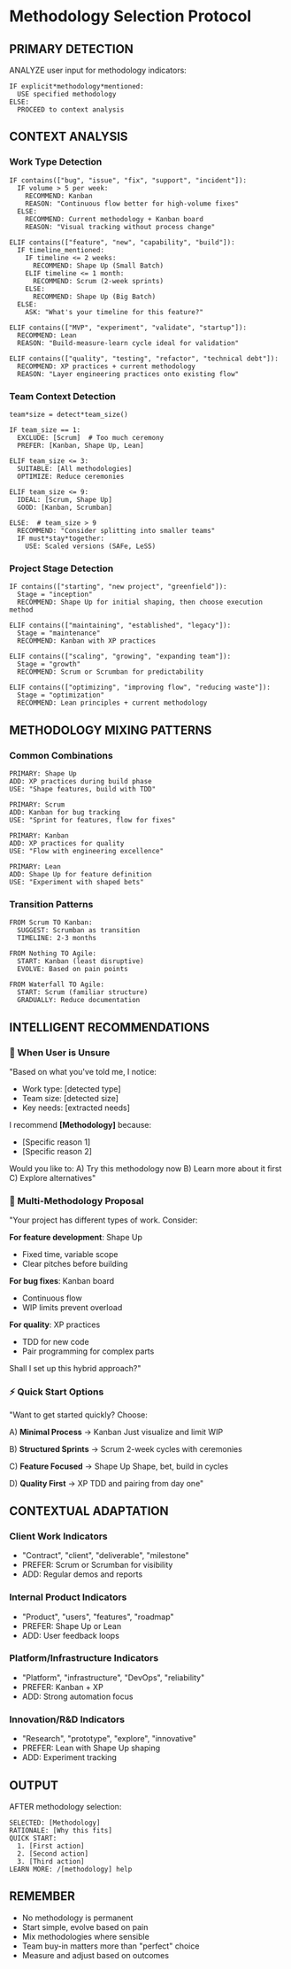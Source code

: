 # Methodology Selection Protocol

## PRIMARY DETECTION

ANALYZE user input for methodology indicators:

```
IF explicit*methodology*mentioned:
  USE specified methodology
ELSE:
  PROCEED to context analysis
```

## CONTEXT ANALYSIS

### Work Type Detection

```
IF contains(["bug", "issue", "fix", "support", "incident"]):
  IF volume > 5 per week:
    RECOMMEND: Kanban
    REASON: "Continuous flow better for high-volume fixes"
  ELSE:
    RECOMMEND: Current methodology + Kanban board
    REASON: "Visual tracking without process change"

ELIF contains(["feature", "new", "capability", "build"]):
  IF timeline_mentioned:
    IF timeline <= 2 weeks:
      RECOMMEND: Shape Up (Small Batch)
    ELIF timeline <= 1 month:
      RECOMMEND: Scrum (2-week sprints)
    ELSE:
      RECOMMEND: Shape Up (Big Batch)
  ELSE:
    ASK: "What's your timeline for this feature?"

ELIF contains(["MVP", "experiment", "validate", "startup"]):
  RECOMMEND: Lean
  REASON: "Build-measure-learn cycle ideal for validation"

ELIF contains(["quality", "testing", "refactor", "technical debt"]):
  RECOMMEND: XP practices + current methodology
  REASON: "Layer engineering practices onto existing flow"
```

### Team Context Detection

```
team*size = detect*team_size()

IF team_size == 1:
  EXCLUDE: [Scrum]  # Too much ceremony
  PREFER: [Kanban, Shape Up, Lean]

ELIF team_size <= 3:
  SUITABLE: [All methodologies]
  OPTIMIZE: Reduce ceremonies

ELIF team_size <= 9:
  IDEAL: [Scrum, Shape Up]
  GOOD: [Kanban, Scrumban]

ELSE:  # team_size > 9
  RECOMMEND: "Consider splitting into smaller teams"
  IF must*stay*together:
    USE: Scaled versions (SAFe, LeSS)
```

### Project Stage Detection

```
IF contains(["starting", "new project", "greenfield"]):
  Stage = "inception"
  RECOMMEND: Shape Up for initial shaping, then choose execution method

ELIF contains(["maintaining", "established", "legacy"]):
  Stage = "maintenance"
  RECOMMEND: Kanban with XP practices

ELIF contains(["scaling", "growing", "expanding team"]):
  Stage = "growth"
  RECOMMEND: Scrum or Scrumban for predictability

ELIF contains(["optimizing", "improving flow", "reducing waste"]):
  Stage = "optimization"
  RECOMMEND: Lean principles + current methodology
```

## METHODOLOGY MIXING PATTERNS

### Common Combinations

```
PRIMARY: Shape Up
ADD: XP practices during build phase
USE: "Shape features, build with TDD"

PRIMARY: Scrum
ADD: Kanban for bug tracking
USE: "Sprint for features, flow for fixes"

PRIMARY: Kanban
ADD: XP practices for quality
USE: "Flow with engineering excellence"

PRIMARY: Lean
ADD: Shape Up for feature definition
USE: "Experiment with shaped bets"
```

### Transition Patterns

```
FROM Scrum TO Kanban:
  SUGGEST: Scrumban as transition
  TIMELINE: 2-3 months

FROM Nothing TO Agile:
  START: Kanban (least disruptive)
  EVOLVE: Based on pain points

FROM Waterfall TO Agile:
  START: Scrum (familiar structure)
  GRADUALLY: Reduce documentation
```

## INTELLIGENT RECOMMENDATIONS

### 🤔 When User is Unsure

"Based on what you've told me, I notice:

- Work type: [detected type]
- Team size: [detected size]
- Key needs: [extracted needs]

I recommend **[Methodology]** because:

- [Specific reason 1]
- [Specific reason 2]

Would you like to: A) Try this methodology now B) Learn more about it first C)
Explore alternatives"

### 🎯 Multi-Methodology Proposal

"Your project has different types of work. Consider:

**For feature development**: Shape Up

- Fixed time, variable scope
- Clear pitches before building

**For bug fixes**: Kanban board

- Continuous flow
- WIP limits prevent overload

**For quality**: XP practices

- TDD for new code
- Pair programming for complex parts

Shall I set up this hybrid approach?"

### ⚡ Quick Start Options

"Want to get started quickly? Choose:

A) **Minimal Process** → Kanban Just visualize and limit WIP

B) **Structured Sprints** → Scrum 2-week cycles with ceremonies

C) **Feature Focused** → Shape Up Shape, bet, build in cycles

D) **Quality First** → XP TDD and pairing from day one"

## CONTEXTUAL ADAPTATION

### Client Work Indicators

- "Contract", "client", "deliverable", "milestone"
- PREFER: Scrum or Scrumban for visibility
- ADD: Regular demos and reports

### Internal Product Indicators

- "Product", "users", "features", "roadmap"
- PREFER: Shape Up or Lean
- ADD: User feedback loops

### Platform/Infrastructure Indicators

- "Platform", "infrastructure", "DevOps", "reliability"
- PREFER: Kanban + XP
- ADD: Strong automation focus

### Innovation/R&D Indicators

- "Research", "prototype", "explore", "innovative"
- PREFER: Lean with Shape Up shaping
- ADD: Experiment tracking

## OUTPUT

AFTER methodology selection:

```
SELECTED: [Methodology]
RATIONALE: [Why this fits]
QUICK START:
  1. [First action]
  2. [Second action]
  3. [Third action]
LEARN MORE: /[methodology] help
```

## REMEMBER

- No methodology is permanent
- Start simple, evolve based on pain
- Mix methodologies where sensible
- Team buy-in matters more than "perfect" choice
- Measure and adjust based on outcomes
